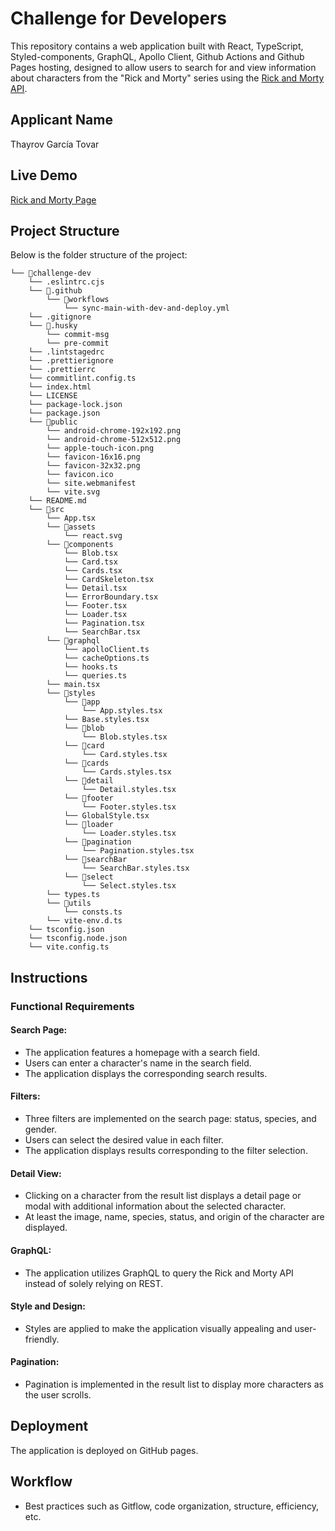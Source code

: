 # Challenge for Developers

This repository contains a web application built with React, TypeScript, Styled-components, GraphQL, Apollo Client, Github Actions and Github Pages hosting, designed to allow users to search for and view information about characters from the "Rick and Morty" series using the [Rick and Morty API](https://rickandmortyapi.com/documentation/#graphql).

## Applicant Name

Thayrov García Tovar

## Live Demo

[Rick and Morty Page](https://thayrov.github.io/kimche-challenge/)

## Project Structure

Below is the folder structure of the project:

```
└── 📁challenge-dev
    └── .eslintrc.cjs
    └── 📁.github
        └── 📁workflows
            └── sync-main-with-dev-and-deploy.yml
    └── .gitignore
    └── 📁.husky
        └── commit-msg
        └── pre-commit
    └── .lintstagedrc
    └── .prettierignore
    └── .prettierrc
    └── commitlint.config.ts
    └── index.html
    └── LICENSE
    └── package-lock.json
    └── package.json
    └── 📁public
        └── android-chrome-192x192.png
        └── android-chrome-512x512.png
        └── apple-touch-icon.png
        └── favicon-16x16.png
        └── favicon-32x32.png
        └── favicon.ico
        └── site.webmanifest
        └── vite.svg
    └── README.md
    └── 📁src
        └── App.tsx
        └── 📁assets
            └── react.svg
        └── 📁components
            └── Blob.tsx
            └── Card.tsx
            └── Cards.tsx
            └── CardSkeleton.tsx
            └── Detail.tsx
            └── ErrorBoundary.tsx
            └── Footer.tsx
            └── Loader.tsx
            └── Pagination.tsx
            └── SearchBar.tsx
        └── 📁graphql
            └── apolloClient.ts
            └── cacheOptions.ts
            └── hooks.ts
            └── queries.ts
        └── main.tsx
        └── 📁styles
            └── 📁app
                └── App.styles.tsx
            └── Base.styles.tsx
            └── 📁blob
                └── Blob.styles.tsx
            └── 📁card
                └── Card.styles.tsx
            └── 📁cards
                └── Cards.styles.tsx
            └── 📁detail
                └── Detail.styles.tsx
            └── 📁footer
                └── Footer.styles.tsx
            └── GlobalStyle.tsx
            └── 📁loader
                └── Loader.styles.tsx
            └── 📁pagination
                └── Pagination.styles.tsx
            └── 📁searchBar
                └── SearchBar.styles.tsx
            └── 📁select
                └── Select.styles.tsx
        └── types.ts
        └── 📁utils
            └── consts.ts
        └── vite-env.d.ts
    └── tsconfig.json
    └── tsconfig.node.json
    └── vite.config.ts
```

## Instructions

### Functional Requirements

#### Search Page:

- The application features a homepage with a search field.
- Users can enter a character's name in the search field.
- The application displays the corresponding search results.

#### Filters:

- Three filters are implemented on the search page: status, species, and gender.
- Users can select the desired value in each filter.
- The application displays results corresponding to the filter selection.

#### Detail View:

- Clicking on a character from the result list displays a detail page or modal with additional information about the selected character.
- At least the image, name, species, status, and origin of the character are displayed.

#### GraphQL:

- The application utilizes GraphQL to query the Rick and Morty API instead of solely relying on REST.

#### Style and Design:

- Styles are applied to make the application visually appealing and user-friendly.

#### Pagination:

- Pagination is implemented in the result list to display more characters as the user scrolls.

## Deployment

The application is deployed on GitHub pages.

## Workflow

- Best practices such as Gitflow, code organization, structure, efficiency, etc.
